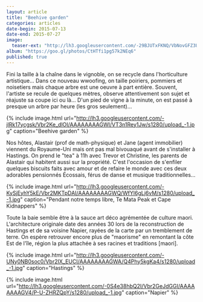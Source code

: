 ```yaml
---
layout: article
title: "Beehive garden"
categories: articles
date-begin: 2015-07-13
date-end: 2015-07-27
image: 
  teaser-ext: "http://lh3.googleusercontent.com/-29BJUTxFKNQ/VbNovGFZ3UI/AAAAAAAAGQ8/Dcpxa4k63ik/s1280/upload_-1.jpg"
album: "https://goo.gl/photos/CtHTfi1pg57k2NEq6"
published: true
---
```


Fini la taille à la chaîne dans le vignoble, on se recycle dans l'horticulture artistique... Dans ce nouveau wwoofing, on taille poiriers, pommiers et noisetiers mais chaque arbre est une oeuvre à part entière. Souvent, l'artiste se recule de quelques mètres, observe attentivement son sujet et réajuste sa coupe ici ou là... D'un pied de vigne à la minute, on est passé à presque un arbre par heure (les gros seulement)...

{% include image.html url="http://lh3.googleusercontent.com/-jlRk17ycgsk/Vbr2Ke_dlOI/AAAAAAAAGWI/VT3n1Rey1Jw/s1280/upload_-1.jpg" caption="Beehive garden" %}

Nos hôtes, Alastair (prof de math-physique) et Jane (agent immobilier) viennent du Royaume-Uni mais ont pas mal bivouaqué avant de s'installer à Hastings. On prend le "tea" à 11h avec Trevor et Christine, les parents de Alastair qui habitent aussi sur la propriété. C'est l'occasion de s'enfiler quelques biscuits faits avec amour et de refaire le monde avec ces deux adorables pensionnés Écossais, férus de danse et musique traditionnelles... 

{% include image.html url="http://lh3.googleusercontent.com/-KySjEyhY5kE/Vbr2MKTpDAI/AAAAAAAAGWQ/WfYl6gLj6vM/s1280/upload_-1.jpg" caption="Pendant notre temps libre, Te Mata Peak et Cape Kidnappers" %}

Toute la baie semble être à la sauce art déco agrémentée de culture maori. L'architecture originale date des années 30 lors de la reconstruction de Hastings et de sa voisine Napier, rayées de la carte par un tremblement de terre. On espère retrouver encore plus de "maorisme" en remontant la côte Est de l'île, région la plus attachée à ses racines et traditions [maori].

{% include image.html url="http://lh3.googleusercontent.com/-UNy0NB0soc0/Vbr2IX_EUCI/AAAAAAAAGWA/Q4Phy5kgKa4/s1280/upload_-1.jpg" caption="Hastings" %}

{% include image.html url="http://lh3.googleusercontent.com/-0S4e38hbQ2I/Vbr2GeJdGGI/AAAAAAAAGV4/P-U-ZHRZQpY/s1280/upload_-1.jpg" caption="Napier" %}







